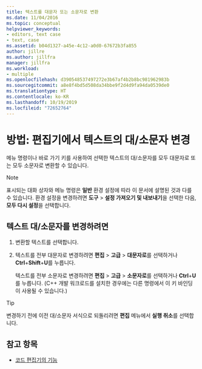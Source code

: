 ```yaml
---
title: 텍스트를 대문자 또는 소문자로 변환
ms.date: 11/04/2016
ms.topic: conceptual
helpviewer_keywords:
- editors, text case
- text, case
ms.assetid: b04d1327-a45e-4c12-a0d0-67672b3fa855
author: jillre
ms.author: jillfra
manager: jillfra
ms.workload:
- multiple
ms.openlocfilehash: d390548537497272e3b67af4b2b8bc981962983b
ms.sourcegitcommit: a8e8f4bd5d508da34bbe9f2d4d9fa94da0539de0
ms.translationtype: HT
ms.contentlocale: ko-KR
ms.lasthandoff: 10/19/2019
ms.locfileid: "72652764"
---
```

# <a name="how-to-change-text-case-in-the-editor"></a>방법: 편집기에서 텍스트의 대/소문자 변경

메뉴 명령이나 바로 가기 키를 사용하여 선택한 텍스트의 대/소문자를 모두 대문자로 또는 모두 소문자로 변환할 수 있습니다.

> [!NOTE]
> 표시되는 대화 상자와 메뉴 명령은 **일반** 환경 설정에 따라 이 문서에 설명된 것과 다를 수 있습니다. 환경 설정을 변경하려면 **도구** > **설정 가져오기 및 내보내기**을 선택한 다음, **모두 다시 설정**을 선택합니다.

## <a name="to-change-text-case"></a>텍스트 대/소문자를 변경하려면

1. 변환할 텍스트를 선택합니다.

2. 텍스트를 전부 대문자로 변경하려면 **편집** > **고급** > **대문자로**를 선택하거나 **Ctrl**+**Shift**+**U**를 누릅니다.

   텍스트를 전부 소문자로 변경하려면 **편집** > **고급** > **소문자로**를 선택하거나 **Ctrl**+**U**를 누릅니다. (C++ 개발 워크로드를 설치한 경우에는 다른 명령에서 이 키 바인딩이 사용될 수 있습니다.)

> [!TIP]
> 변경하기 전에 이전 대/소문자 서식으로 되돌리려면 **편집** 메뉴에서 **실행 취소**를 선택합니다.

## <a name="see-also"></a>참고 항목

- [코드 편집기의 기능](../ide/writing-code-in-the-code-and-text-editor.md)
